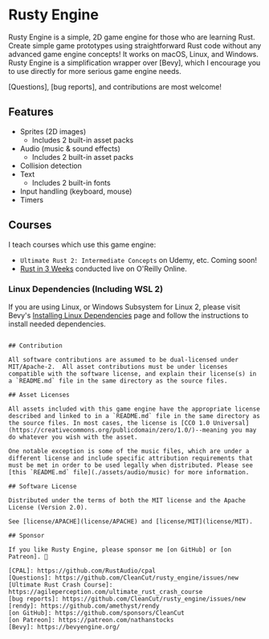 # Rusty Engine

Rusty Engine is a simple, 2D game engine for those who are learning Rust. Create simple game prototypes using straightforward Rust code without any advanced game engine concepts! It works on macOS, Linux, and Windows. Rusty Engine is a simplification wrapper over [Bevy], which I encourage you to use directly for more serious game engine needs.

[Questions], [bug reports], and contributions are most welcome!

## Features

- Sprites (2D images)
  - Includes 2 built-in asset packs
- Audio (music & sound effects)
  - Includes 2 built-in asset packs
- Collision detection
- Text
  - Includes 2 built-in fonts
- Input handling (keyboard, mouse)
- Timers

## Courses

I teach courses which use this game engine:

- `Ultimate Rust 2: Intermediate Concepts` on Udemy, etc. Coming soon!
- [Rust in 3 Weeks](https://agileperception.com) conducted live on O'Reilly Online.

### Linux Dependencies (Including WSL 2)

If you are using Linux, or Windows Subsystem for Linux 2, please visit Bevy's [Installing Linux Dependencies](https://github.com/bevyengine/bevy/blob/main/docs/linux_dependencies.md) page and follow the instructions to install needed dependencies.

```

## Contribution

All software contributions are assumed to be dual-licensed under MIT/Apache-2.  All asset contributions must be under licenses compatible with the software license, and explain their license(s) in a `README.md` file in the same directory as the source files.

## Asset Licenses

All assets included with this game engine have the appropriate license described and linked to in a `README.md` file in the same directory as the source files. In most cases, the license is [CC0 1.0 Universal](https://creativecommons.org/publicdomain/zero/1.0/)--meaning you may do whatever you wish with the asset.

One notable exception is some of the music files, which are under a different license and include specific attribution requirements that must be met in order to be used legally when distributed. Please see [this `README.md` file](./assets/audio/music) for more information.

## Software License

Distributed under the terms of both the MIT license and the Apache License (Version 2.0).

See [license/APACHE](license/APACHE) and [license/MIT](license/MIT).

## Sponsor

If you like Rusty Engine, please sponsor me [on GitHub] or [on Patreon]. 💖

[CPAL]: https://github.com/RustAudio/cpal
[Questions]: https://github.com/CleanCut/rusty_engine/issues/new
[Ultimate Rust Crash Course]: https://agileperception.com/ultimate_rust_crash_course
[bug reports]: https://github.com/CleanCut/rusty_engine/issues/new
[rendy]: https://github.com/amethyst/rendy
[on GitHub]: https://github.com/sponsors/CleanCut
[on Patreon]: https://patreon.com/nathanstocks
[Bevy]: https://bevyengine.org/
